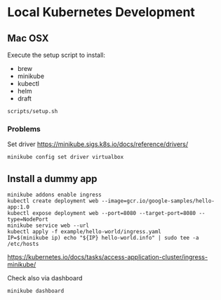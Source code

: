 # Local Kubernetes Development

## Mac OSX

Execute the setup script to install:
- brew
- minikube
- kubectl
- helm
- draft

```
scripts/setup.sh
```

### Problems

Set driver 
https://minikube.sigs.k8s.io/docs/reference/drivers/

```
minikube config set driver virtualbox
```

## Install a dummy app

```
minikube addons enable ingress
kubectl create deployment web --image=gcr.io/google-samples/hello-app:1.0
kubectl expose deployment web --port=8080 --target-port=8080 --type=NodePort
minikube service web --url
kubectl apply -f example/hello-world/ingress.yaml
IP=$(minikube ip) echo "${IP} hello-world.info" | sudo tee -a /etc/hosts
```

https://kubernetes.io/docs/tasks/access-application-cluster/ingress-minikube/

Check also via dashboard

```
minikube dashboard
```